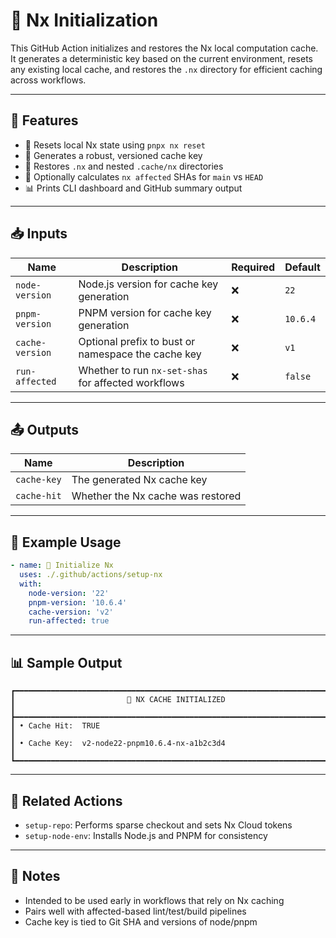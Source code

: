 # 🧠 Nx Initialization

This GitHub Action initializes and restores the Nx local computation cache. It generates a deterministic key based on the current environment, resets any existing local cache, and restores the `.nx` directory for efficient caching across workflows.

---

## 🚀 Features

- 🔁 Resets local Nx state using `pnpx nx reset`
- 🔐 Generates a robust, versioned cache key
- 💾 Restores `.nx` and nested `.cache/nx` directories
- 🧮 Optionally calculates `nx affected` SHAs for `main` vs `HEAD`
- 📊 Prints CLI dashboard and GitHub summary output

---

## 📥 Inputs

| Name              | Description                                               | Required | Default    |
|-------------------|-----------------------------------------------------------|----------|------------|
| `node-version`     | Node.js version for cache key generation                | ❌       | `22`       |
| `pnpm-version`     | PNPM version for cache key generation                   | ❌       | `10.6.4`   |
| `cache-version`    | Optional prefix to bust or namespace the cache key       | ❌       | `v1`       |
| `run-affected`     | Whether to run `nx-set-shas` for affected workflows      | ❌       | `false`    |

---

## 📤 Outputs

| Name         | Description                          |
|--------------|--------------------------------------|
| `cache-key`   | The generated Nx cache key          |
| `cache-hit`   | Whether the Nx cache was restored   |

---

## 🧪 Example Usage

```yaml
- name: 🧠 Initialize Nx
  uses: ./.github/actions/setup-nx
  with:
    node-version: '22'
    pnpm-version: '10.6.4'
    cache-version: 'v2'
    run-affected: true
```

---

## 📊 Sample Output

```
┏━━━━━━━━━━━━━━━━━━━━━━━━━━━━━━━━━━━━━━━━━━━━━━━━━━━━━━━━━━━━━━━━━━━━━━━┓
┃                         🧠 NX CACHE INITIALIZED                      ┃
┣━━━━━━━━━━━━━━━━━━━━━━━━━━━━━━━━━━━━━━━━━━━━━━━━━━━━━━━━━━━━━━━━━━━━━━━┫
┃ • Cache Hit:  TRUE                                                    ┃
┃ • Cache Key:  v2-node22-pnpm10.6.4-nx-a1b2c3d4                        ┃
┗━━━━━━━━━━━━━━━━━━━━━━━━━━━━━━━━━━━━━━━━━━━━━━━━━━━━━━━━━━━━━━━━━━━━━━━┛
```

---

## 🔗 Related Actions

- `setup-repo`: Performs sparse checkout and sets Nx Cloud tokens
- `setup-node-env`: Installs Node.js and PNPM for consistency

---

## 💬 Notes

- Intended to be used early in workflows that rely on Nx caching
- Pairs well with affected-based lint/test/build pipelines
- Cache key is tied to Git SHA and versions of node/pnpm

